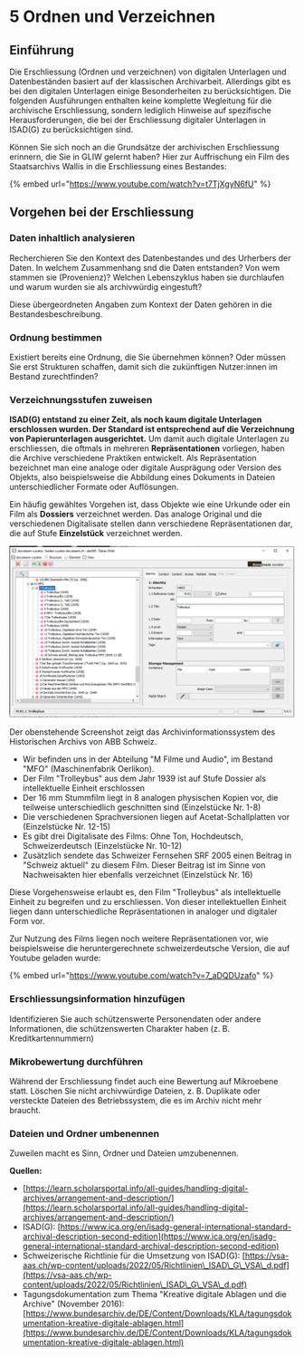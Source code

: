 # 5 Ordnen und Verzeichnen

## Einführung

Die Erschliessung (Ordnen und verzeichnen) von digitalen Unterlagen und Datenbeständen basiert auf der klassischen Archivarbeit. Allerdings gibt es bei den digitalen Unterlagen einige Besonderheiten zu berücksichtigen. Die folgenden Ausführungen enthalten keine komplette Wegleitung für die archivische Erschliessung, sondern lediglich Hinweise auf spezifische Herausforderungen, die bei der Erschliessung digitaler Unterlagen in ISAD(G) zu berücksichtigen sind.

Können Sie sich noch an die Grundsätze der archivischen Erschliessung erinnern, die Sie in GLIW gelernt haben? Hier zur Auffrischung ein Film des Staatsarchivs Wallis in die Erschliessung eines Bestandes:

{% embed url="https://www.youtube.com/watch?v=t7TjXgyN6fU" %}

## Vorgehen bei der Erschliessung

### Daten inhaltlich analysieren

Recherchieren Sie den Kontext des Datenbestandes und des Urherbers der Daten. In welchem Zusammenhang snd die Daten entstanden? Von wem stammen sie (Provenienz)? Welchen Lebenszyklus haben sie durchlaufen und warum wurden sie als archivwürdig eingestuft?

Diese übergeordneten Angaben zum Kontext der Daten gehören in die Bestandesbeschreibung.

### Ordnung bestimmen

Existiert bereits eine Ordnung, die Sie übernehmen können? Oder müssen Sie erst Strukturen schaffen, damit sich die zukünftigen Nutzer:innen im Bestand zurechtfinden?

### Verzeichnungsstufen zuweisen

**ISAD(G) entstand zu einer Zeit, als noch kaum digitale Unterlagen erschlossen wurden. Der Standard ist entsprechend auf die Verzeichnung von Papierunterlagen ausgerichtet.** Um damit auch digitale Unterlagen zu erschliessen, die oftmals in mehreren **Repräsentationen** vorliegen, haben die Archive verschiedene Praktiken entwickelt. Als Repräsentation bezeichnet man eine analoge oder digitale Ausprägung oder Version des Objekts, also beispielsweise die Abbildung eines Dokuments in Dateien unterschiedlicher Formate oder Auflösungen.

Ein häufig gewähltes Vorgehen ist, dass Objekte wie eine Urkunde oder ein Film als **Dossiers** verzeichnet werden. Das analoge Original und die verschiedenen Digitalisate stellen dann verschiedene Repräsentationen dar, die auf Stufe **Einzelstück** verzeichnet werden.

![Screenshot Historisches Archiv ABB Schweiz](<.gitbook/assets/image (2).png>)

Der obenstehende Screenshot zeigt das Archivinformationssystem des Historischen Archivs von ABB Schweiz.

* Wir befinden uns in der Abteilung "M Filme und Audio",  im Bestand "MFO" (Maschinenfabrik Oerlikon).
* Der Film "Trolleybus" aus dem Jahr 1939 ist auf Stufe Dossier als intellektuelle Einheit erschlossen
* Der 16 mm Stummfilm liegt in 8 analogen physischen Kopien vor, die teilweise unterschiedlich geschnitten sind (Einzelstücke Nr. 1-8)
* Die verschiedenen Sprachversionen liegen auf Acetat-Schallplatten vor (Einzelstücke Nr. 12-15)
* Es gibt drei Digitalisate des Films: Ohne Ton, Hochdeutsch, Schweizerdeutsch (Einzelstücke Nr. 10-12)
* Zusätzlich sendete das Schweizer Fernsehen SRF 2005 einen Beitrag in "Schweiz aktuell" zu diesem Film. Dieser Beitrag ist im Sinne von Nachweisakten hier ebenfalls verzeichnet (Einzelstück Nr. 16)

Diese Vorgehensweise erlaubt es, den Film "Trolleybus" als intellektuelle Einheit zu begreifen und zu erschliessen. Von dieser intellektuellen Einheit liegen dann unterschiedliche Repräsentationen in analoger und digitaler Form vor.

Zur Nutzung des Films liegen noch weitere Repräsentationen vor, wie beispielsweise die heruntergerechnete schweizerdeutsche Version, die auf Youtube geladen wurde:

{% embed url="https://www.youtube.com/watch?v=7_aDQDUzafo" %}

### Erschliessungsinformation hinzufügen

Identifizieren Sie auch schützenswerte Personendaten oder andere Informationen, die schützenswerten Charakter haben (z. B. Kreditkartennummern)

### Mikrobewertung durchführen

Während der Erschliessung findet auch eine Bewertung auf Mikroebene statt. Löschen Sie nicht archivwürdige Dateien, z. B. Duplikate oder versteckte Dateien des Betriebssystem, die es im Archiv nicht mehr braucht.

### Dateien und Ordner umbenennen

Zuweilen macht es Sinn, Ordner und Dateien umzubenennen.&#x20;

**Quellen:**

* [https://learn.scholarsportal.info/all-guides/handling-digital-archives/arrangement-and-description/](https://learn.scholarsportal.info/all-guides/handling-digital-archives/arrangement-and-description/)
* ISAD(G): [https://www.ica.org/en/isadg-general-international-standard-archival-description-second-edition](https://www.ica.org/en/isadg-general-international-standard-archival-description-second-edition)
* Schweizerische Richtlinie für die Umsetzung von ISAD(G): [https://vsa-aas.ch/wp-content/uploads/2022/05/Richtlinien\_ISAD\_G\_VSA\_d.pdf](https://vsa-aas.ch/wp-content/uploads/2022/05/Richtlinien\_ISAD\_G\_VSA\_d.pdf)
* Tagungsdokumentation zum Thema "Kreative digitale Ablagen und die Archive" (November 2016): [https://www.bundesarchiv.de/DE/Content/Downloads/KLA/tagungsdokumentation-kreative-digitale-ablagen.html](https://www.bundesarchiv.de/DE/Content/Downloads/KLA/tagungsdokumentation-kreative-digitale-ablagen.html)
